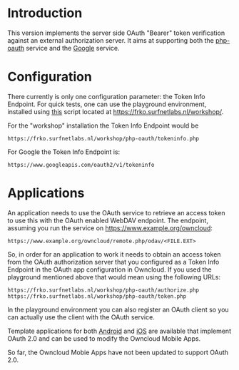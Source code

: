 # Introduction
This version implements the server side OAuth "Bearer" token verification
against an external authorization server. It aims at supporting both 
the [php-oauth](https://github.com/fkooman/php-oauth) service and the 
[Google](https://developers.google.com/accounts/docs/OAuth2Login#validatingtoken) service.

# Configuration
There currently is only one configuration parameter: the Token Info Endpoint.
For quick tests, one can use the playground environment, installed using
[this](https://github.com/fkooman/oauth-install-all) script located at 
https://frko.surfnetlabs.nl/workshop/. 

For the "workshop" installation the Token Info Endpoint would be 

    https://frko.surfnetlabs.nl/workshop/php-oauth/tokeninfo.php

For Google the Token Info Endpoint is:

    https://www.googleapis.com/oauth2/v1/tokeninfo

# Applications
An application needs to use the OAuth service to retrieve an access token to
use this with the OAuth enabled WebDAV endpoint. The endpoint, assuming you
run the service on https://www.example.org/owncloud:

    https://www.example.org/owncloud/remote.php/odav/<FILE.EXT>

So, in order for an application to work it needs to obtain an access token
from the OAuth authorization server that you configured as a Token Info 
Endpoint in the OAuth app configuration in Owncloud. If you used the 
playground mentioned above that would mean using the following URLs:

	https://frko.surfnetlabs.nl/workshop/php-oauth/authorize.php
	https://frko.surfnetlabs.nl/workshop/php-oauth/token.php

In the playground environment you can also register an OAuth client so you
can actually use the client with the OAuth service.

Template applications for both [Android]() and [iOS]() are available that 
implement OAuth 2.0 and can be used to modify the Owncloud Mobile Apps.

So far, the Owncloud Mobie Apps have not been updated to support OAuth 2.0.

